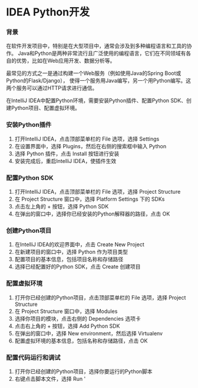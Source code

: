 # IDEA Python开发

### 背景
在软件开发项目中，特别是在大型项目中，通常会涉及到多种编程语言和工具的协作。
Java和Python是两种非常流行且广泛使用的编程语言，它们在不同领域有各自的优势，比如在Web应用开发、数据分析等。

最常见的方式之一是通过构建一个Web服务（例如使用Java的Spring Boot或Python的Flask/Django），
使得一个服务用Java编写，另一个用Python编写。这两个服务可以通过HTTP请求进行通信。

在IntelliJ IDEA中配置Python环境，需要安装Python插件、配置Python SDK、创建Python项目、配置虚拟环境。

### 安装Python插件

1. 打开IntelliJ IDEA，点击顶部菜单栏的 File 选项，选择 Settings
2. 在设置界面中，选择 Plugins，然后在右侧的搜索框中输入 Python
3. 选择 Python 插件，点击 Install 按钮进行安装
4. 安装完成后，重启IntelliJ IDEA，使插件生效

### 配置Python SDK

1. 打开IntelliJ IDEA，点击顶部菜单栏的 File 选项，选择 Project Structure
2. 在 Project Structure 窗口中，选择 Platform Settings 下的 SDKs
3. 点击左上角的 + 按钮，选择 Python SDK
4. 在弹出的窗口中，选择你已经安装的Python解释器的路径，点击 OK

### 创建Python项目

1. 在IntelliJ IDEA的欢迎界面中，点击 Create New Project
2. 在新建项目的窗口中，选择 Python 作为项目类型
3. 配置项目的基本信息，包括项目名称和存储路径
4. 选择已经配置好的Python SDK，点击 Create 创建项目

### 配置虚拟环境

1. 打开你已经创建的Python项目，点击顶部菜单栏的 File 选项，选择 Project Structure
2. 在 Project Structure 窗口中，选择 Modules
3. 选择你项目的模块，点击右侧的 Dependencies 选项卡
4. 点击右上角的 + 按钮，选择 Add Python SDK
5. 在弹出的窗口中，选择 New environment，然后选择 Virtualenv
6. 配置虚拟环境的基本信息，包括名称和存储路径，点击 OK

### 配置代码运行和调试

1. 打开你已经创建的Python项目，选择你要运行的Python脚本
2. 右键点击脚本文件，选择 Run '<script name>'
3. 在底部的 Run 窗口中，可以看到脚本的运行结果
4. 如果需要调试代码，可以在代码行号处点击，设置断点
5. 右键点击脚本文件，选择 Debug '<script name>'